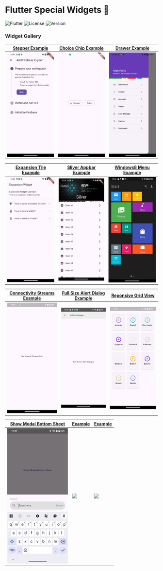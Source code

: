 
# Flutter Special Widgets 🚀

![Flutter](https://img.shields.io/badge/Flutter%20-%20Special%20Widgets%20-%20)
![License](https://img.shields.io/badge/license-MIT-green.svg)
![Version](https://img.shields.io/badge/version-1.0.0-brightgreen.svg)


### Widget Gallery 

| [Stepper Example](stepper-example.dart) | [Choice Chip Example](choice-chip-example.dart) | [Drawer Example](drawer-example.dart) |
|-----------------|-----------------|-----------------|
| <img src="https://github.com/ajazify/git_image/blob/main/snippet-images/stepper_example.png?raw=true" width="200"/> | <img src="https://github.com/ajazify/git_image/blob/main/snippet-images/choice_chip_example.png?raw=true" width="200"/> | <img src="https://github.com/ajazify/git_image/blob/main/snippet-images/drawer-example.jpg?raw=true" width="200"/> |

| [Expansion Tile Example](expansion-tile-example.dart) | [Sliver Appbar Example](slivers-appbar-example.dart) | [Windows8 Menu Example](windows-8-menu-example.dart) |
|-----------------|-----------------|-----------------|
| <img src="https://github.com/ajazify/git_image/blob/main/snippet-images/expansion_tile_example.png?raw=true" width="200"/> | <img src="https://github.com/ajazify/git_image/blob/main/snippet-images/sliver_app_bar_example.png?raw=true" width="200"/> | <img src="https://github.com/ajazify/git_image/blob/main/snippet-images/windows-8-menu-example.jpg?raw=true" width="200"/> |

| [Connectivity Streams Example](connectivity-streams.dart) | [Full Size Alert Dialog Example](full-size-alert-dialog-example.dart) | [Reponsive Grid View](responsive-grid-view.dart) | 
|-----------------|-----------------|-----------------|
| <img src="https://github.com/ajazify/git_image/blob/main/snippet-images/connectivity-streams.png?raw=true" width="200"/> | <img src="https://github.com/ajazify/git_image/blob/main/snippet-images/full-size-alert-dialog-example.jpg?raw=true" width="200"/> | <img src="https://github.com/ajazify/git_image/blob/main/snippet-images/responsive-grid-view.jpg?raw=true" width="200"/> | 



| [Show Modal Bottom Sheet](show-modal-bottom-sheet-example.dart) | [Example](example.dart) | [Example](Example.dart) | 
|-----------------|-----------------|-----------------|
| <img src="https://github.com/ajazify/git_image/blob/main/snippet-images/show-modal-bottom-sheet-example.jpg?raw=true" width="200"/> | <img src="https://github.com/ajazify/git_image/blob/main/snippet-images/full-size-alert-dialog-examples.jpg?raw=true" width="200"/> | <img src="https://github.com/ajazify/git_image/blob/main/snippet-images/responsive-grid-views.jpg?raw=true" width="200"/> | 








